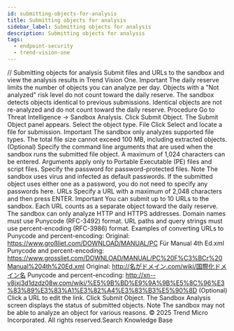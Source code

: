 ```yaml
---
id: submitting-objects-for-analysis
title: Submitting objects for analysis
sidebar_label: Submitting objects for analysis
description: Submitting objects for analysis
tags:
  - endpoint-security
  - trend-vision-one
---
```


/*<![CDATA[*/ $('#title').html($('meta[name=map-description]').attr('content')); /*]]>*/ Submitting objects for analysis Submit files and URLs to the sandbox and view the analysis results in Trend Vision One. Important The daily reserve limits the number of objects you can analyze per day. Objects with a "Not analyzed" risk level do not count toward the daily reserve. The sandbox detects objects identical to previous submissions. Identical objects are not re-analyzed and do not count toward the daily reserve. Procedure Go to Threat Intelligence → Sandbox Analysis. Click Submit Object. The Submit Object panel appears. Select the object type. File Click Select and locate a file for submission. Important The sandbox only analyzes supported file types. The total file size cannot exceed 100 MB, including extracted objects. (Optional) Specify the command line arguments that are used when the sandbox runs the submitted file object. A maximum of 1,024 characters can be entered. Arguments apply only to Portable Executable (PE) files and script files. Specify the password for password-protected files. Note The sandbox uses virus and infected as default passwords. If the submitted object uses either one as a password, you do not need to specify any passwords here. URLs Specify a URL with a maximum of 2,048 characters and then press ENTER. Important You can submit up to 10 URLs to the sandbox. Each URL counts as a separate object toward the daily reserve. The sandbox can only analyze HTTP and HTTPS addresses. Domain names must use Punycode (RFC-3492) format. URL paths and query strings must use percent-encoding (RFC-3986) format. Examples of converting URLs to Punycode and percent-encoding: Original: https://www.großliet.com/DOWNLOAD/MANUAL/PC Für Manual 4th Ed.xml Punycode and percent-encoding: https://www.grossliet.com/DOWNLOAD/MANUAL/PC%20F%C3%BCr%20Manual%204th%20Ed.xml Original: http://名がドメイン.com/wiki/国際化ドメイン名 Punycode and percent-encoding: http://xn--v8jxj3d1dzdz08w.com/wiki/%E5%9B%BD%E9%9A%9B%E5%8C%96%E3%83%89%E3%83%A1%E3%82%A4%E3%83%B3%E5%90%8D (Optional) Click a URL to edit the link. Click Submit Object. The Sandbox Analysis screen displays the status of submitted objects. Note The sandbox may not be able to analyze an object for various reasons. © 2025 Trend Micro Incorporated. All rights reserved.Search Knowledge Base